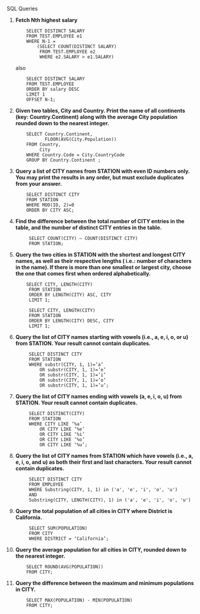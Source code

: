 SQL Queries

1. **Fetch Nth highest salary**
    ```
        SELECT DISTINCT SALARY
        FROM TEST.EMPLOYEE e1
        WHERE N-1 =
            (SELECT COUNT(DISTINCT SALARY)
             FROM TEST.EMPLOYEE e2
             WHERE e2.SALARY > e1.SALARY)
    ```

   also

    ```
        SELECT DISTINCT SALARY
        FROM TEST.EMPLOYEE
        ORDER BY salary DESC
        LIMIT 1
        OFFSET N-1;
    ```

2. **Given two tables, City and Country. Print the name of all continents (key: Country.Continent) along with the
   average City population rounded down to the nearest integer.**

    ```
        SELECT Country.Continent,
               FLOOR(AVG(City.Population))
        FROM Country,
             City
        WHERE Country.Code = City.CountryCode
        GROUP BY Country.Continent ;
    ```

3. **Query a list of CITY names from STATION with even ID numbers only. You may print the results in any order, but must
   exclude duplicates from your answer.**

    ```
        SELECT DISTINCT CITY
        FROM STATION
        WHERE MOD(ID, 2)=0
        ORDER BY CITY ASC;
    ```

4. **Find the difference between the total number of CITY entries in the table, and the number of distinct CITY entries
   in the table.**

   ```
        SELECT COUNT(CITY) — COUNT(DISTINCT CITY)
        FROM STATION;
   ```

5. **Query the two cities in STATION with the shortest and longest CITY names, as well as their respective lengths (
   i.e.: number of characters in the name). If there is more than one smallest or largest city, choose the one that
   comes first when ordered alphabetically.**
   ```
       SELECT CITY, LENGTH(CITY)
        FROM STATION
        ORDER BY LENGTH(CITY) ASC, CITY
        LIMIT 1;
        
        SELECT CITY, LENGTH(CITY)
        FROM STATION
        ORDER BY LENGTH(CITY) DESC, CITY
        LIMIT 1;
   ```

6. **Query the list of CITY names starting with vowels (i.e., a, e, i, o, or u) from STATION. Your result cannot contain
   duplicates.**
   ```
        SELECT DISTINCT CITY
        FROM STATION
        WHERE substr(CITY, 1, 1)=’a’
            OR substr(CITY, 1, 1)=’e’
            OR substr(CITY, 1, 1)=’i’
            OR substr(CITY, 1, 1)=’o’
            OR substr(CITY, 1, 1)=’u’;
   ```
7. **Query the list of CITY names ending with vowels (a, e, i, o, u) from STATION. Your result cannot contain
   duplicates.**
   ```
        SELECT DISTINCT(CITY)
        FROM STATION
        WHERE CITY LIKE ‘%a’
            OR CITY LIKE ‘%e’
            OR CITY LIKE ‘%i’
            OR CITY LIKE ‘%o’
            OR CITY LIKE ‘%u’;
   ```
8. **Query the list of CITY names from STATION which have vowels (i.e., a, e, i, o, and u) as both their first and last
   characters. Your result cannot contain duplicates.**
   ```
        SELECT DISTINCT CITY
        FROM EMPLOYEE
        WHERE Substring(CITY, 1, 1) in ('a', 'e', 'i', 'o', 'u')
        AND 
        Substring(CITY, LENGTH(CITY), 1) in ('a', 'e', 'i', 'o', 'u')
    ```

9. **Query the total population of all cities in CITY where District is California.**
   ```
        SELECT SUM(POPULATION)
        FROM CITY
        WHERE DISTRICT = ‘California’;
   ```

10. **Query the average population for all cities in CITY, rounded down to the nearest integer.**
    ```    
        SELECT ROUND(AVG(POPULATION)) 
        FROM CITY;
    ```

11. **Query the difference between the maximum and minimum populations in CITY.**
    ```    
        SELECT MAX(POPULATION) - MIN(POPULATION) 
        FROM CITY;
    ```
    
